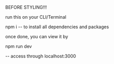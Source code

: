 BEFORE STYLING!!!

run this on your CLI/Terminal

npm i
-- to install all dependencies and packages

once done, you can view it by

npm run dev

-- access through localhost:3000